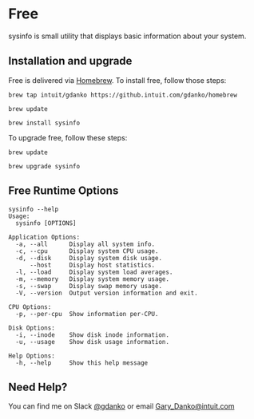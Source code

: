 # Free
sysinfo is small utility that displays basic information about your system.

## Installation and upgrade
Free is delivered via [Homebrew](https://brew.sh/). To install free, follow those steps:

`brew tap intuit/gdanko https://github.intuit.com/gdanko/homebrew`

`brew update`

`brew install sysinfo`

To upgrade free, follow these steps:

`brew update`

`brew upgrade sysinfo`

## Free Runtime Options
```
sysinfo --help
Usage:
  sysinfo [OPTIONS]

Application Options:
  -a, --all      Display all system info.
  -c, --cpu      Display system CPU usage.
  -d, --disk     Display system disk usage.
      --host     Display host statistics.
  -l, --load     Display system load averages.
  -m, --memory   Display system memory usage.
  -s, --swap     Display swap memory usage.
  -V, --version  Output version information and exit.

CPU Options:
  -p, --per-cpu  Show information per-CPU.

Disk Options:
  -i, --inode    Show disk inode information.
  -u, --usage    Show disk usage information.

Help Options:
  -h, --help     Show this help message
  ```

## Need Help?
You can find me on Slack [@gdanko](https://intuit-slack-connect.slack.com/app_redirect?channel=W8GN53CA3) or email <Gary_Danko@intuit.com>
